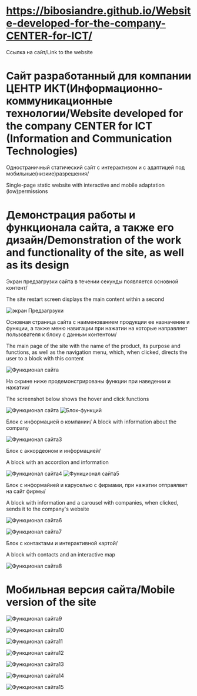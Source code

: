 # https://bibosiandre.github.io/Website-developed-for-the-company-CENTER-for-ICT/
Ссылка на сайт/Link to the website
# Сайт разработанный для компании ЦЕНТР ИКТ(Информационно-коммуникационные технологии/Website developed for the company CENTER for ICT (Information and Communication Technologies)

Одностраничный статический сайт с интерактивом и с адаптицей под мобильные(низкие)разрешения/

Single-page static website with interactive and mobile adaptation (low)permissions

# Демонстрация работы и функционала сайта, а также его дизайн/Demonstration of the work and functionality of the site, as well as its design

Экран предзагрузки сайта в течении секунды появляется основной контент/

The site restart screen displays the main content within a second

![экран Предзагрзуки](https://github.com/Bibosiandre/Website-developed-for-the-company-CENTER-for-ICT/blob/main/demo/1.PNG)

Основная страница сайта с наименованием продукции ее назначение и функции, а также меню навигации при нажатии на которые направляет пользователя к блоку с данным контентом/

The main page of the site with the name of the product, its purpose and functions, as well as the navigation menu, which, when clicked, directs the user to a block with this content

![Функционал сайта](https://github.com/Bibosiandre/Website-developed-for-the-company-CENTER-for-ICT/blob/main/demo/2.PNG)

На скрине ниже продемонстрированы функции при наведении и нажатии/

The screenshot below shows the hover and click functions

![Функционал сайта](https://github.com/Bibosiandre/Website-developed-for-the-company-CENTER-for-ICT/blob/main/demo/3.png)
![Блок-функций](https://github.com/Bibosiandre/Website-developed-for-the-company-CENTER-for-ICT/blob/main/demo/4.png)

Блок с информацией о компании/
A block with information about the company

![Функционал сайта3](https://github.com/Bibosiandre/Website-developed-for-the-company-CENTER-for-ICT/blob/main/demo/5.png)

Блок с аккордеоном и информацией/

A block with an accordion and information

![Функционал сайта4](https://github.com/Bibosiandre/Website-developed-for-the-company-CENTER-for-ICT/blob/main/demo/6.png)
![Функционал сайта5](https://github.com/Bibosiandre/Website-developed-for-the-company-CENTER-for-ICT/blob/main/demo/7.png)

Блок с информайией и каруселью с фирмами, при нажатии отпраялвет на сайт фирмы/

A block with information and a carousel with companies, when clicked, sends it to the company's website

![Функционал сайта6](https://github.com/Bibosiandre/Website-developed-for-the-company-CENTER-for-ICT/blob/main/demo/8.png)

![Функционал сайта7](https://github.com/Bibosiandre/Website-developed-for-the-company-CENTER-for-ICT/blob/main/demo/9.png)

Блок с контактами и интерактивной картой/

A block with contacts and an interactive map

![Функционал сайта8](https://github.com/Bibosiandre/Website-developed-for-the-company-CENTER-for-ICT/blob/main/demo/10.png)

# Мобильная версия сайта/Mobile version of the site

![Функционал сайта9](https://github.com/Bibosiandre/Website-developed-for-the-company-CENTER-for-ICT/blob/main/demo/11.png)

![Функционал сайта10](https://github.com/Bibosiandre/Website-developed-for-the-company-CENTER-for-ICT/blob/main/demo/11.1.png)

![Функционал сайта11](https://github.com/Bibosiandre/Website-developed-for-the-company-CENTER-for-ICT/blob/main/demo/13.png)

![Функционал сайта12](https://github.com/Bibosiandre/Website-developed-for-the-company-CENTER-for-ICT/blob/main/demo/14.png)

![Функционал сайта13](https://github.com/Bibosiandre/Website-developed-for-the-company-CENTER-for-ICT/blob/main/demo/15.png)

![Функционал сайта14](https://github.com/Bibosiandre/Website-developed-for-the-company-CENTER-for-ICT/blob/main/demo/16.png)

![Функционал сайта15](https://github.com/Bibosiandre/Website-developed-for-the-company-CENTER-for-ICT/blob/main/demo/17.png)

